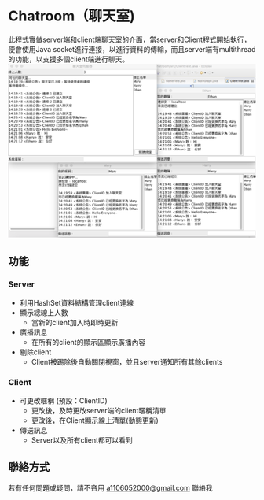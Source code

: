 # Chatroom（聊天室)
此程式實做server端和client端聊天室的介面，當server和Client程式開始執行，便會使用Java socket進行連接，以進行資料的傳輸，而且server端有multithread的功能，以支援多個client端進行聊天。
![image](https://github.com/a110605/chatroom/blob/master/pictures/screenshot.png)

## 功能
### Server 
- 利用HashSet資料結構管理client連線
- 顯示總線上人數 		
	- 當新的client加入時即時更新
- 廣播訊息
	- 在所有的client的顯示區顯示廣播內容
- 剔除client
	- Client被踢除後自動關閉視窗，並且server通知所有其餘clients
	
### Client
- 可更改暱稱 (預設：ClientID)
	- 更改後，及時更改server端的client暱稱清單
	- 更改後，在Client顯示線上清單(動態更新)
- 傳送訊息
	- Server以及所有client都可以看到

## 聯絡方式
若有任何問題或疑問，請不吝用 [a1106052000@gmail.com](a1106052000@gmail.com) 聯絡我

